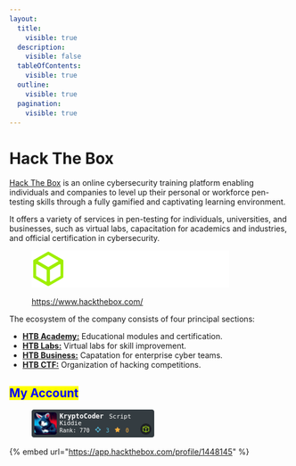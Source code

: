 ```yaml
---
layout:
  title:
    visible: true
  description:
    visible: false
  tableOfContents:
    visible: true
  outline:
    visible: true
  pagination:
    visible: true
---
```


# Hack The Box

[Hack The Box](https://www.hackthebox.com/) is an online cybersecurity training platform enabling individuals and companies to level up their personal or workforce pen-testing skills through a fully gamified and captivating learning environment.

It offers a variety of services in pen-testing for individuals, universities, and businesses, such as virtual labs, capacitation for academics and industries, and official certification in cybersecurity.

<figure><img src="../../.gitbook/assets/logo-htb.svg" alt=""><figcaption><p><a href="https://www.hackthebox.com/">https://www.hackthebox.com/</a></p></figcaption></figure>

The ecosystem of the company consists of four principal sections:

* [**HTB Academy:**](https://academy.hackthebox.com/) Educational modules and certification.
* [**HTB Labs:**](https://app.hackthebox.com/login?redirect=%2Fhome)  Virtual labs for skill improvement.
* [**HTB Business:**](https://www.hackthebox.com/business/contact-us) Capatation for enterprise cyber teams.
* [**HTB CTF:**](https://ctf.hackthebox.com/) Organization of hacking competitions.

## <mark style="color:blue;">My Account</mark>

<figure><img src="../../.gitbook/assets/image (4) (1) (1).png" alt=""><figcaption></figcaption></figure>

{% embed url="https://app.hackthebox.com/profile/1448145" %}
